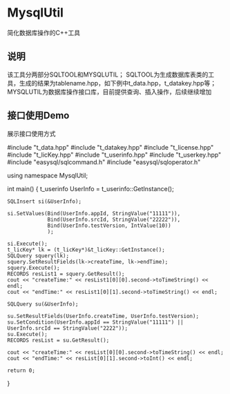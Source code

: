 # MysqlUtil
简化数据库操作的C++工具

## 说明
该工具分两部分SQLTOOL和MYSQLUTIL；
SQLTOOL为生成数据库表类的工具，生成的结果为tablename.hpp，如下例中t_data.hpp，t_datakey.hpp等；
MYSQLUTIL为数据库操作接口库，目前提供查询、插入操作，后续继续增加

## 接口使用Demo

展示接口使用方式

#include "t_data.hpp"
#include "t_datakey.hpp"
#include "t_license.hpp"
#include "t_licKey.hpp"
#include "t_userinfo.hpp"
#include "t_userkey.hpp"
#include "easysql/sqlcommand.h"
#include "easysql/sqloperator.h"

using namespace MysqlUtil;

int main()
{
    	t_userinfo UserInfo = t_userinfo::GetInstance();
   
	SQLInsert si(&UserInfo);

	si.SetValues(Bind(UserInfo.appId, StringValue("11111")),
				 Bind(UserInfo.srcId, StringValue("22222")),
				 Bind(UserInfo.testVersion, IntValue(10))
				 );

	si.Execute();
	t_licKey* lk = (t_licKey*)&t_licKey::GetInstance();
	SQLQuery squery(lk);
	squery.SetResultFields(lk->createTime, lk->endTime);
	squery.Execute();
	RECORDS resList1 = squery.GetResult();
	cout << "createTime:" << resList1[0][0].second->toTimeString() << endl;
	cout << "endTime:" << resList1[0][1].second->toTimeString() << endl;

	SQLQuery su(&UserInfo);

	su.SetResultFields(UserInfo.createTime, UserInfo.testVersion);
	su.SetCondition(UserInfo.appId == StringValue("11111") || UserInfo.srcId == StringValue("2222"));
	su.Execute();
	RECORDS resList = su.GetResult();

	cout << "createTime:" << resList[0][0].second->toTimeString() << endl;
	cout << "endTime:" << resList[0][1].second->toInt() << endl;

	return 0;
}

